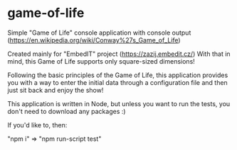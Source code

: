 # game-of-life
Simple "Game of Life" console application with console output (https://en.wikipedia.org/wiki/Conway%27s_Game_of_Life)

Created mainly for "EmbedIT" project (https://zazij.embedit.cz/)
With that in mind, this Game of Life supports only square-sized dimensions!

Following the basic principles of the Game of Life, this application provides you with a way to enter the initial data 
through a configuration file and then just sit back and enjoy the show!

This application is written in Node, but unless you want to run the tests, you don't need to download any packages :)

If you'd like to, then:

"npm i" => "npm run-script test"
